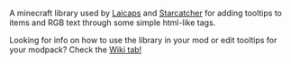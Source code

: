 A minecraft library used by [Laicaps](https://github.com/wdiscute/https://github.com/wdiscute/laicaps-neoforge-1.21.1) and [Starcatcher](https://github.com/wdiscute/starcatcher) for adding tooltips to items and RGB text through some simple html-like tags.

Looking for info on how to use the library in your mod or edit tooltips for your modpack? Check the [Wiki tab!](https://github.com/wdiscute/tooltips/wiki)

